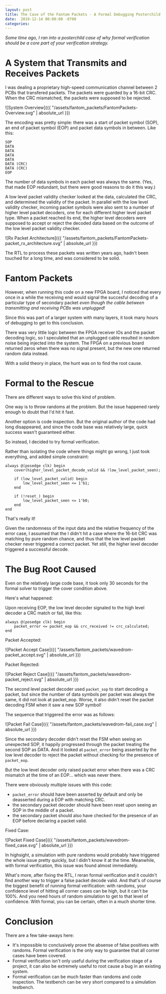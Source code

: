 ```yaml
---
layout: post
title: The Case of the Fantom Packets - A Formal Debugging Posterchild
date:  2019-12-14 00:00:00 -0700
categories:
---
```


*Some time ago, I ran into a posterchild case of why formal verification should be
a core part of your verification strategy.*

# A System that Transmits and Receives Packets

I was dealing a proprietary high-speed communication channel between 2 PCBs that transfered
packets. The packets were guarded by a 16-bit CRC. When the CRC mismatched, the packets were 
supposed to be rejected.

![System Overview]({{ "/assets/fantom_packets/FantomPackets-Overview.svg" | absolute_url }})

The encoding was pretty simple: there was a start of packet symbol (SOP), an end of packet symbol (EOP)
and packet data symbols in between. Like this:

```
SOP
DATA
DATA
DATA
DATA
DATA (CRC)
DATA (CRC)
EOP
```

The number of data symbols in each packet was always the same. (Yes, that made EOP redundant,
but there were good reasons to do it this way.)

A low level packet validity checker looked at the data, calculated the CRC, and determined
the validity of the packet. In parallel with the low level validity checker, incoming packet
symbols were also sent to a number of higher level packet decoders, one for each different higher
level packet type. When a packet reached its end, the higher level decoders were supposed to
accept or reject the decoded data based on the outcome of the low level packet validity checker.

![Rx Packet Architecture]({{ "/assets/fantom_packets/FantomPackets-packet_rx_architecture.svg" | absolute_url }})

The RTL to process these packets was written years ago, hadn't been touched for a long
time, and was considered to be solid.

# Fantom Packets

However, when running this code on a new FPGA board, I noticed that every once in a while
the receiving end would signal the succesful decoding of a particular type of secondary packet *even
though the cable between transmitting and receiving PCBs was unplugged*!

Since this was part of a larger system with many layers, it took many hours of debugging to get
to this conclusion.

There was very little logic between the FPGA receiver IOs and the packet decoding logic, so I
speculated that an unplugged cable resulted in random noise being injected into the system.
The FPGA on a previous board returned zeros when there was no signal present, but the new
one returned random data instead.

With a solid theory in place, the hunt was on to find the root cause.

# Formal to the Rescue

There are different ways to solve this kind of problem.

One way is to throw randoms at the problem. But the issue happened rarely enough to doubt that 
I'd hit it fast. 

Another option is code inspection. But the original author of the code had long disappeared, and 
since the code base was relatively large, quick success wasn't guaranteed either.

So instead, I decided to try formal verification.

Rather than isolating the code where things might go wrong, I just took everything, and added simple
constraint:

```
always @(posedge clk) begin
    cover(higher_level_packet_decode_valid && !low_level_packet_seen);

    if (low_level_packet_valid) begin
        low_level_packet_seen <= 1'b1;
    end

    if (!reset_) begin
        low_level_packet_seen <= 1'b0;
    end
end
```

That's really it!

Given the randomness of the input data and the relative frequency of the error case, I assumed that
the I didn't hit a case where the 16-bit CRC was matching by pure random chance, and thus that
the low level packet checker never triggered a correct packet. Yet still, the higher level decoder
triggered a successful decode.

# The Bug Root Caused

Even on the relatively large code base, it took only 30 seconds for the formal solver to trigger the cover
condition above.

Here's what happened:

Upon receiving EOP, the low level decoder signaled to the high level decoder a CRC match or fail, like this:

```
always @(posedge clk) begin
    packet_error <= packet_eop && crc_received != crc_calculated;
end
```

Packet Accepted:

![Packet Accept Case]({{ "/assets/fantom_packets/wavedrom-packet_accept.svg" | absolute_url }})

Packet Rejected:

![Packet Reject Case]({{ "/assets/fantom_packets/wavedrom-packet_reject.svg" | absolute_url }})


The second level packet decoder used `packet_sop` to start decoding a packet, but since
the number of data symbols per packet was always the same, it did not look at packet_eop. Worse,
it also didn't reset the packet decoding FSM when it saw a new SOP symbol!

The sequence that triggered the error was as follows:

![Packet Fail Case]({{ "/assets/fantom_packets/wavedrom-fail_case.svg" | absolute_url }})

Since the secondary decoder didn't reset the FSM when seeing an unexpected SOP, it happily progressed
through the packet treating the second SOP as DATA. And it looked at `packet_error` being asserted
by the low level decoder to reject the packet without checking for the presence of `packet_eop`.

But the low level decoder only raised packet error when there was a CRC mismatch at the time of an EOP...
which was never there.

There were obviously multiple issues with this code:

* `packet_error` should have been asserted by default and only be deasserted during a EOP with matching CRC.
* the secondary packet decoder should have been reset upon seeing an SOP in the middle of a packet.
* the secondary packet should also have checked for the presence of an EOP before declaring a packet valid.

Fixed Case:

![Packet Fixed Case]({{ "/assets/fantom_packets/wavedrom-fixed_case.svg" | absolute_url }})

In highsight, a simulation with pure randoms would probably have triggered the whole issue pretty
quickly, but I didn't know it at the time. Meanwhile, with formal verification, this issue was
found almost immediately.

What's more, after fixing the RTL, I reran formal verification and it couldn't find another way to trigger
a false packet decode valid. And that's of course the biggest benefit of running formal verification: with
randoms, your confidence level of hitting all corner cases can be high, but it can't be 100%. And you need
hours of random simulation to get to that level of confidence.  With formal, you can be certain, often
in a much shorter time.

# Conclusion

There are a few take-aways here:

* It's impossible to conclusively prove the absense of false positives with randoms. Formal verification
  is the only way to guarantee that all corner cases have been covered.
* Formal verification isn't only useful during the verification stage of a project, it can also be
  extremely useful to root cause a bug in an existing system.
* Formal verification can be much faster than randoms and code inspection. The testbench can be very
  short compared to a simulation testbench.



